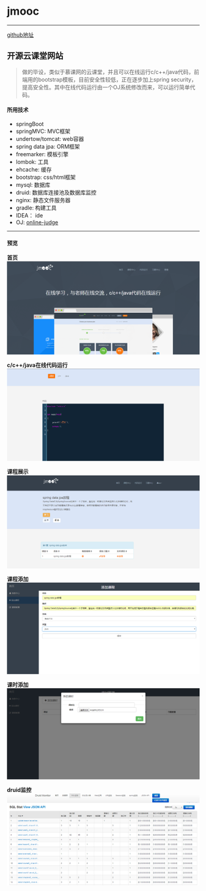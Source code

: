 # jmooc

---

[github地址](https://github.com/jcalaz/jmooc)
## 开源云课堂网站

> 做的毕设，类似于慕课网的云课堂，并且可以在线运行c/c++/java代码，前端用的bootstrap模板，目前安全性较低，正在逐步加上spring security，提高安全性。其中在线代码运行由一个OJ系统修改而来，可以运行简单代码。

#### 所用技术
 - springBoot
 - springMVC: MVC框架
 - undertow/tomcat: web容器
 - spring data jpa: ORM框架
 - freemarker: 模板引擎
 - lombok: 工具
 - ehcache: 缓存
 - bootstrap: css/html框架
 - mysql: 数据库
 - druid: 数据库连接池及数据库监控
 - nginx: 静态文件服务器
 - gradle: 构建工具
 - IDEA： ide
 - OJ: [online-judge](https://git.oschina.net/jungle/online-judge)
 
---
#### 预览

**首页**
![index](screenshot/index.png)

**c/c++/java在线代码运行**
![code](screenshot/code.png)

**课程展示**
![leses](screenshot/leses.png)

**课程添加**
![add](screenshot/add.png)

**课时添加**
![les](screenshot/les.png)

**druid监控**
![druid](screenshot/druid.png)